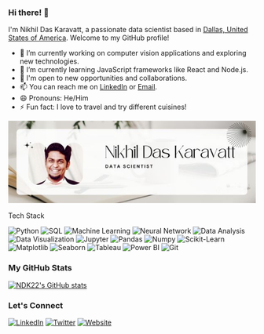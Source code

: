 ### Hi there! 👋

I'm Nikhil Das Karavatt, a passionate data scientist based in [Dallas, United States of America](https://en.wikipedia.org/wiki/Dallas). Welcome to my GitHub profile! 

- 🔭 I’m currently working on computer vision applications and exploring new technologies.
- 🌱 I’m currently learning JavaScript frameworks like React and Node.js.
- 💼 I'm open to new opportunities and collaborations.
- 📫 You can reach me on [LinkedIn](https://www.linkedin.com/in/nikhil-das-karavatt/) or [Email](karavattnikhildas@gmail.com).
- 😄 Pronouns: He/Him
- ⚡ Fun fact: I love to travel and try different cuisines!

![Profile banner](https://github.com/NDK22/NDK22/blob/main/banner.jpg)

Tech Stack
<!-- List the technologies and tools you're proficient in -->
<img src="https://img.shields.io/badge/Python-3776AB?style=flat-square&logo=python&logoColor=white" alt="Python"> <img src="https://img.shields.io/badge/SQL-4479A1?style=flat-square&logo=sql&logoColor=white" alt="SQL"> <img src="https://img.shields.io/badge/Machine%20Learning-FF6F00?style=flat-square&logo=machinelearning&logoColor=white" alt="Machine Learning">
<img src="https://img.shields.io/badge/Neural%20Network-CC0000?style=flat-square&logo=neuralnetwork&logoColor=white" alt="Neural Network">
<img src="https://img.shields.io/badge/Data%20Analysis-2ECC71?style=flat-square&logo=dataanalysis&logoColor=white" alt="Data Analysis">
<img src="https://img.shields.io/badge/Data%20Visualization-8E44AD?style=flat-square&logo=datavisualization&logoColor=white" alt="Data Visualization">
<img src="https://img.shields.io/badge/Jupyter-F37626?style=flat-square&logo=jupyter&logoColor=white" alt="Jupyter">
<img src="https://img.shields.io/badge/Pandas-150458?style=flat-square&logo=pandas&logoColor=white" alt="Pandas">
<img src="https://img.shields.io/badge/Numpy-013243?style=flat-square&logo=numpy&logoColor=white" alt="Numpy">
<img src="https://img.shields.io/badge/Scikit%20Learn-F7931E?style=flat-square&logo=scikitlearn&logoColor=white" alt="Scikit-Learn">
<img src="https://img.shields.io/badge/Matplotlib-11557C?style=flat-square&logo=matplotlib&logoColor=white" alt="Matplotlib">
<img src="https://img.shields.io/badge/Seaborn-741B47?style=flat-square&logo=seaborn&logoColor=white" alt="Seaborn">
<img src="https://img.shields.io/badge/Tableau-E97627?style=flat-square&logo=tableau&logoColor=white" alt="Tableau">
<img src="https://img.shields.io/badge/Power%20BI-F2C811?style=flat-square&logo=powerbi&logoColor=black" alt="Power BI">
<img src="https://img.shields.io/badge/Git-F05032?style=flat-square&logo=git&logoColor=white" alt="Git">

### My GitHub Stats
<!-- Show your GitHub stats using GitHub Readme Stats -->
[![NDK22's GitHub stats](https://github-readme-stats.vercel.app/api?username=NDK22&theme=dracula&show_icons=true&count_private=true)](https://github.com/NDK22)

### Let's Connect
<!-- Add social media links -->
[![LinkedIn](https://img.shields.io/badge/LinkedIn-0077B5?style=flat-square&logo=linkedin&logoColor=white)](https://www.linkedin.com/in/nikhil-das-karavatt/)
[![Twitter](https://img.shields.io/badge/Twitter-1DA1F2?style=flat-square&logo=twitter&logoColor=white)](https://twitter.com/your-twitter-url/)
[![Website](https://img.shields.io/badge/Website-4CAF50?style=flat-square&logo=google-chrome&logoColor=white)](https://your-website-url.com/)
